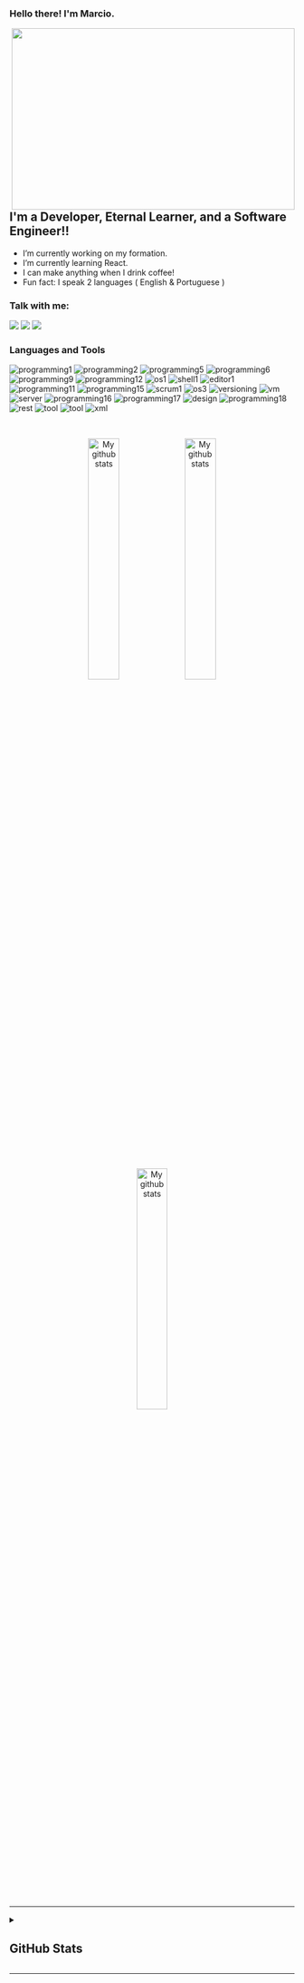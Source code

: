 ### Hello there!  I'm Marcio.

<img  align="right" src="https://user-images.githubusercontent.com/115326340/200728117-4125f138-fe90-497d-a06b-b8fbd2ef9c82.gif" width="500" height="320"/>

## I'm a Developer, Eternal Learner, and a Software Engineer!!
-  I’m currently working on my formation.
-  I’m currently learning React.
-  I can make anything when I drink coffee!
-  Fun fact: I speak 2 languages ( English & Portuguese )

### Talk with me:

[<img  src="https://img.shields.io/badge/LinkedIn-0077B5?style=for-the-badge&logo=linkedin&logoColor=white" />][linkedin] [<img  src="https://img.shields.io/badge/Gmail-D14836?style=for-the-badge&logo=gmail&logoColor=white" />][gmail] [<img  src="https://img.shields.io/badge/WhatsApp-25D366?style=for-the-badge&logo=whatsapp&logoColor=white" />][whats]


<h3> Languages and Tools </h3>

  
![programming1](https://img.shields.io/badge/HTML5-E34F26?style=for-the-badge&logo=html5&logoColor=FFFFFF&color=221C37&labelColor=EB6799)
![programming2](https://img.shields.io/badge/CSS3-1572B6?&style=for-the-badge&logo=css3&logoColor=FFFFFF&color=221C37&labelColor=EB6799)
![programming5](https://img.shields.io/badge/JavaScript-F7DF1E?style=for-the-badge&logo=javascript&logoColor=FFFFFF&color=221C37&labelColor=EB6799)
![programming6](https://img.shields.io/badge/React-20232A?style=for-the-badge&logo=react&logoColor=FFFFFF&color=221C37&labelColor=EB6799)
![programming9](https://img.shields.io/badge/Node.js-43853D?style=for-the-badge&logo=node.js&logoColor=FFFFFF&color=221C37&labelColor=EB6799)
![programming12](https://img.shields.io/badge/MongoDB-4EA94B?style=for-the-badge&logo=mongodb&logoColor=FFFFFF&color=221C37&labelColor=EB6799)
![os1](https://img.shields.io/badge/Windows-0078D6?style=for-the-badge&logo=windows&logoColor=FFFFFF&color=221C37&labelColor=EB6799)
![shell1](https://img.shields.io/badge/powershell-5391FE?style=for-the-badge&logo=powershell&logoColor=FFFFFF&color=221C37&labelColor=EB6799)
![editor1](https://img.shields.io/badge/VSCode-0078D4?style=for-the-badge&logo=visual%20studio%20code&logoColor=FFFFFF&color=221C37&labelColor=EB6799)
![programming11](https://img.shields.io/badge/MySQL-00000F?style=for-the-badge&logo=mysql&logoColor=FFFFFF&color=221C37&labelColor=EB6799)
![programming15](https://img.shields.io/badge/TypeScript-007ACC?style=for-the-badge&logo=typescript&logoColor=FFFFFF&color=221C37&labelColor=EB6799)
![scrum1](https://img.shields.io/badge/Trello-0052CC?style=for-the-badge&logo=trello&logoColor=FFFFFF&color=221C37&labelColor=EB6799)
![os3](https://img.shields.io/badge/Ubuntu-E95420?style=for-the-badge&logo=ubuntu&logoColor=FFFFFF&color=221C37&labelColor=EB6799)
![versioning](https://img.shields.io/badge/GIT-E44C30?style=for-the-badge&logo=git&logoColor=FFFFFF&color=221C37&labelColor=EB6799)
![vm](https://img.shields.io/badge/VirtualBox-21416b?style=for-the-badge&logo=VirtualBox&logoColor=FFFFFF&color=221C37&labelColor=EB6799)
![server](https://img.shields.io/badge/Amazon_AWS-FF9900?style=for-the-badge&logo=amazonaws&logoColor=FFFFFF&color=221C37&labelColor=EB6799)
![programming16](https://img.shields.io/badge/PostgreSQL-316192?style=for-the-badge&logo=postgresql&logoColor=FFFFFF&color=221C37&labelColor=EB6799)
![programming17](https://img.shields.io/badge/SQLite-07405E?style=for-the-badge&logo=sqlite&logoColor=FFFFFF&color=221C37&labelColor=EB6799)
![design](https://img.shields.io/badge/blender-%23F5792A.svg?style=for-the-badge&logo=blender&logoColor=FFFFFF&color=221C37&labelColor=EB6799)
![programming18](https://img.shields.io/badge/Docker-2CA5E0?style=for-the-badge&logo=docker&logoColor=FFFFFF&color=221C37&labelColor=EB6799)
![rest](https://img.shields.io/badge/Express.js-000000?style=for-the-badge&logo=express&logoColor=FFFFFF&color=221C37&labelColor=EB6799)
![tool](https://img.shields.io/badge/Postman-FF6C37?style=for-the-badge&logo=Postman&logoColor=FFFFFF&color=221C37&labelColor=EB6799)
![tool](https://img.shields.io/badge/Webpack-8DD6F9?style=for-the-badge&logo=Webpack&logoColor=FFFFFF&color=221C37&labelColor=EB6799)
![xml](https://img.shields.io/badge/json-5E5C5C?style=for-the-badge&logo=json&&logoColor=FFFFFF&color=221C37&labelColor=EB6799)

<br />

<p>
<div align="center">
  
  [<img  width="33%" src="https://github-readme-stats.vercel.app/api/pin/?username=marcio-vot&repo=projeto7-instagramreact&show_icons=true&theme=transparent" alt="My github stats">][repUm]
  [<img  width="33%" src="https://github-readme-stats.vercel.app/api/pin/?username=marcio-vot&repo=projeto6-buzzquizz&show_icons=true&theme=transparent" alt="My github stats">][repDois]
  [<img  width="33%" src="https://github-readme-stats.vercel.app/api/pin/?username=marcio-vot&repo=projeto5-batepapouol&show_icons=true&theme=transparent" alt="My github stats">][repTres]
  
</div></p>


---

<details>
 
  <summary> <h2> GitHub Stats </h2> </summary>
 
 <br />
<p align="center">
  <a><img height="120px" src="https://github-readme-stats.vercel.app/api?username=marcio-vot&show_icons=true&hide_title=true&show_icons=true&include_all_commits=true&count_private=true&hide_border=true&line_height=20&theme=tokyonight" /><img height="120px" src="https://github-readme-stats.vercel.app/api/top-langs/?username=marcio-vot&layout=compact&hide_border=true&hide_title=true&theme=tokyonight" /></a>

 </p>
 
 </details>

---


<!-- [portfolio]: https://arsentieva.github.io/profile/ -->
<!--[website]: https://holistic-developer.com/-->
<!--[youtube]: https://www.youtube.com/channel/UCD6bHzIZCJJcJD6QHGUIyrw-->
<!--[instagram]: https://www.instagram.com/holistic_developer/-->
[linkedin]: https://www.linkedin.com/in/marcio-francisco-dos-santos-junior-aa6092251/

[repUm]: https://github.com/Marcio-VOT/projeto7-instagramreact
[repDois]: https://github.com/Marcio-VOT/projeto6-buzzquizz
[repTres]: https://github.com/Marcio-VOT/projeto5-batepapouol
[gmail]:mailto:marciofsantos65@gmail.com
[whats]: https://wa.me/5541997892984



